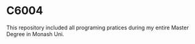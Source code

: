# C6004
This repository included all programing pratices during my entire Master Degree in Monash Uni.
